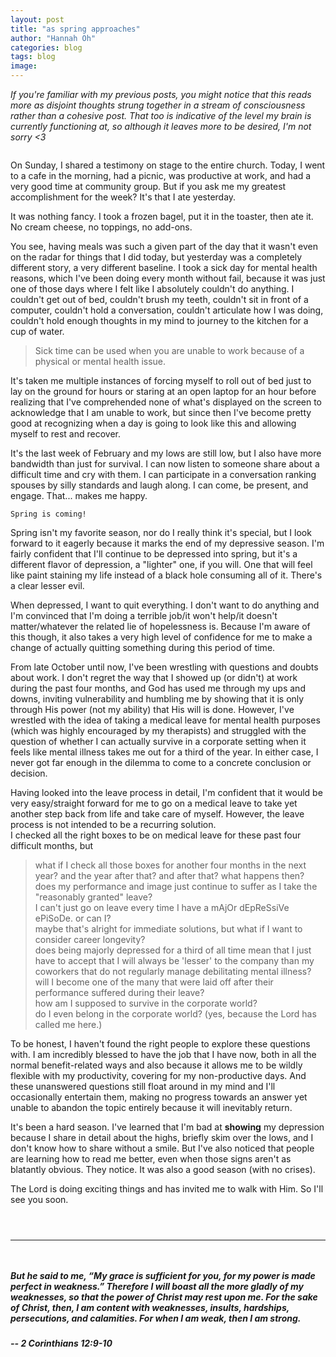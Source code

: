 ```yaml
---
layout: post
title: "as spring approaches"
author: "Hannah Oh"
categories: blog
tags: blog
image: 
---
```

*If you're familiar with my previous posts, you might notice that this reads more as disjoint thoughts strung together in a stream of consciousness rather than a cohesive post. That too is indicative of the level my brain is currently functioning at, so although it leaves more to be desired, I'm not sorry <3*
` `  
` `  

On Sunday, I shared a testimony on stage to the entire church. Today, I went to a cafe in the morning, had a picnic, was productive at work, and had a very good time at community group. But if you ask me my greatest accomplishment for the week? It's that I ate yesterday.

It was nothing fancy. I took a frozen bagel, put it in the toaster, then ate it. No cream cheese, no toppings, no add-ons.

You see, having meals was such a given part of the day that it wasn't even on the radar for things that I did today, but yesterday was a completely different story, a very different baseline. I took a sick day for mental health reasons, which I've been doing every month without fail, because it was just one of those days where I felt like I absolutely couldn't do anything. I couldn't get out of bed, couldn't brush my teeth, couldn't sit in front of a computer, couldn't hold a conversation, couldn't articulate how I was doing, couldn't hold enough thoughts in my mind to journey to the kitchen for a cup of water.

> Sick time can be used when you are unable to work because of a physical or mental health issue.

It's taken me multiple instances of forcing myself to roll out of bed just to lay on the ground for hours or staring at an open laptop for an hour before realizing that I've comprehended none of what's displayed on the screen to acknowledge that I am unable to work, but since then I've become pretty good at recognizing when a day is going to look like this and allowing myself to rest and recover.

It's the last week of February and my lows are still low, but I also have more bandwidth than just for survival. I can now listen to someone share about a difficult time and cry with them. I can participate in a conversation ranking spouses by silly standards and laugh along. I can come, be present, and engage. That... makes me happy.

```
Spring is coming!
```

Spring isn't my favorite season, nor do I really think it's special, but I look forward to it eagerly because it marks the end of my depressive season. I'm fairly confident that I'll continue to be depressed into spring, but it's a different flavor of depression, a "lighter" one, if you will. One that will feel like paint staining my life instead of a black hole consuming all of it. There's a clear lesser evil.

When depressed, I want to quit everything. I don't want to do anything and I'm convinced that I'm doing a terrible job/it won't help/it doesn't matter/whatever the related lie of hopelessness is. Because I'm aware of this though, it also takes a very high level of confidence for me to make a change of actually quitting something during this period of time.

From late October until now, I've been wrestling with questions and doubts about work. I don't regret the way that I showed up (or didn't) at work during the past four months, and God has used me through my ups and downs, inviting vulnerability and humbling me by showing that it is only through His power (not my ability) that His will is done. However, I've wrestled with the idea of taking a medical leave for mental health purposes (which was highly encouraged by my therapists) and struggled with the question of whether I can actually survive in a corporate setting when it feels like mental illness takes me out for a third of the year. In either case, I never got far enough in the dilemma to come to a concrete conclusion or decision.

Having looked into the leave process in detail, I'm confident that it would be very easy/straight forward for me to go on a medical leave to take yet another step back from life and take care of myself. However, the leave process is not intended to be a recurring solution.\
I checked all the right boxes to be on medical leave for these past four difficult months, but 
> what if I check all those boxes for another four months in the next year? and the year after that? and after that? what happens then?\
does my performance and image just continue to suffer as I take the "reasonably granted" leave?\
I can't just go on leave every time I have a mAjOr dEpReSsiVe ePiSoDe. or can I?\
maybe that's alright for immediate solutions, but what if I want to consider career longevity?\
does being majorly depressed for a third of all time mean that I just have to accept that I will always be 'lesser' to the company than my coworkers that do not regularly manage debilitating mental illness?\
will I become one of the many that were laid off after their performance suffered during their leave?\
how am I supposed to survive in the corporate world?\
do I even belong in the corporate world? (yes, because the Lord has called me here.)

To be honest, I haven't found the right people to explore these questions with. I am incredibly blessed to have the job that I have now, both in all the normal benefit-related ways and also because it allows me to be wildly flexible with my productivity, covering for my non-productive days. And these unanswered questions still float around in my mind and I'll occasionally entertain them, making no progress towards an answer yet unable to abandon the topic entirely because it will inevitably return.

It's been a hard season. I've learned that I'm bad at **showing** my depression because I share in detail about the highs, briefly skim over the lows, and I don't know how to share without a smile. But I've also noticed that people are learning how to read me better, even when those signs aren't as blatantly obvious. They notice. It was also a good season (with no crises).

The Lord is doing exciting things and has invited me to walk with Him. So I'll see you soon.

` `  
` `  

---

` `  
##### But he said to me, “My grace is sufficient for you, for my power is made perfect in weakness.” Therefore I will boast all the more gladly of my weaknesses, so that the power of Christ may rest upon me. For the sake of Christ, then, I am content with weaknesses, insults, hardships, persecutions, and calamities. For when I am weak, then I am strong.
##### -- 2 Corinthians 12:9-10


